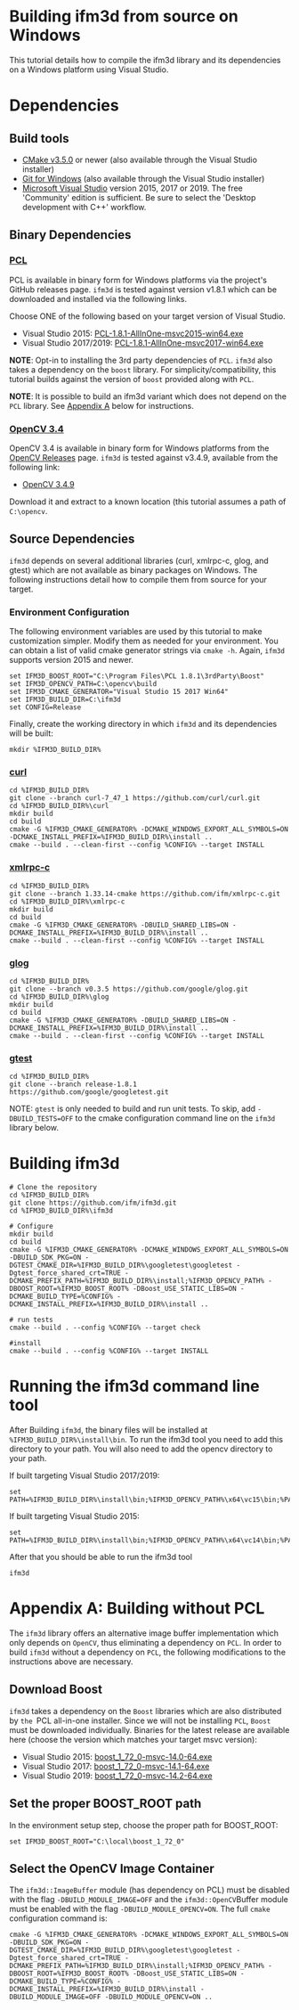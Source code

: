 # Building ifm3d from source on Windows

This tutorial details how to compile the ifm3d library and its dependencies on
a Windows platform using Visual Studio.

# Dependencies

## Build tools

* [CMake v3.5.0](http://www.cmake.org) or newer (also available through the
Visual Studio installer)
* [Git for Windows](https://gitforwindows.org) (also available through the
Visual Studio installer)
* [Microsoft Visual Studio](https://www.visualstudio.com)
version 2015, 2017 or 2019. The free 'Community' edition is sufficient. Be
sure to select the 'Desktop development with C++' workflow.

## Binary Dependencies

### [PCL](http://www.pointclouds.org)

PCL is available in binary form for Windows platforms via the project's GitHub
releases page. `ifm3d` is tested against version v1.8.1 which can be
downloaded and installed via the following links.

Choose ONE of the following based on your target version of Visual Studio.
 * Visual Studio 2015: [PCL-1.8.1-AllInOne-msvc2015-win64.exe](https://github.com/PointCloudLibrary/pcl/releases/download/pcl-1.8.1/PCL-1.8.1-AllInOne-msvc2015-win64.exe)
 * Visual Studio 2017/2019: [PCL-1.8.1-AllInOne-msvc2017-win64.exe](https://github.com/PointCloudLibrary/pcl/releases/download/pcl-1.8.1/PCL-1.8.1-AllInOne-msvc2017-win64.exe)

**NOTE**: Opt-in to installing the 3rd party dependencies of `PCL`. `ifm3d`
also takes a dependency on the `boost` library. For simplicity/compatibility,
this tutorial builds against the version of `boost` provided along with
`PCL`.

**NOTE**: It is possible to build an ifm3d variant which does not depend on the
`PCL` library. See [Appendix A](#appendex-a) below for instructions.

### [OpenCV 3.4](https://opencv.org/)

OpenCV 3.4 is available in binary form for Windows platforms from the [OpenCV
Releases](https://opencv.org/releases/) page. `ifm3d` is tested against
v3.4.9, available from the following link:

* [OpenCV 3.4.9](https://sourceforge.net/projects/opencvlibrary/files/3.4.9/opencv-3.4.9-vc14_vc15.exe/download)

Download it and extract to a known location (this tutorial assumes a path of
`C:\opencv`.

## Source Dependencies

`ifm3d` depends on several additional libraries (curl, xmlrpc-c, glog, and
gtest) which are not available as binary packages on Windows. The following
instructions detail how to compile them from source for your target.

### Environment Configuration

The following environment variables are used by this tutorial to make
customization simpler. Modify them as needed for your environment. You can
obtain a list of valid cmake generator strings via `cmake -h`. Again, `ifm3d`
supports version 2015 and newer.

```
set IFM3D_BOOST_ROOT="C:\Program Files\PCL 1.8.1\3rdParty\Boost"
set IFM3D_OPENCV_PATH=C:\opencv\build
set IFM3D_CMAKE_GENERATOR="Visual Studio 15 2017 Win64"
set IFM3D_BUILD_DIR=C:\ifm3d
set CONFIG=Release
```

Finally, create the working directory in which `ifm3d` and its dependencies will
be built:
```
mkdir %IFM3D_BUILD_DIR%
```

### [curl](https://curl.haxx.se/)
```
cd %IFM3D_BUILD_DIR%
git clone --branch curl-7_47_1 https://github.com/curl/curl.git
cd %IFM3D_BUILD_DIR%\curl
mkdir build
cd build
cmake -G %IFM3D_CMAKE_GENERATOR% -DCMAKE_WINDOWS_EXPORT_ALL_SYMBOLS=ON -DCMAKE_INSTALL_PREFIX=%IFM3D_BUILD_DIR%\install ..
cmake --build . --clean-first --config %CONFIG% --target INSTALL
```

### [xmlrpc-c](http://xmlrpc-c.sourceforge.net/)
```
cd %IFM3D_BUILD_DIR%
git clone --branch 1.33.14-cmake https://github.com/ifm/xmlrpc-c.git
cd %IFM3D_BUILD_DIR%\xmlrpc-c
mkdir build
cd build
cmake -G %IFM3D_CMAKE_GENERATOR% -DBUILD_SHARED_LIBS=ON -DCMAKE_INSTALL_PREFIX=%IFM3D_BUILD_DIR%\install ..
cmake --build . --clean-first --config %CONFIG% --target INSTALL
```

### [glog](https://github.com/google/glog)
```
cd %IFM3D_BUILD_DIR%
git clone --branch v0.3.5 https://github.com/google/glog.git
cd %IFM3D_BUILD_DIR%\glog
mkdir build
cd build
cmake -G %IFM3D_CMAKE_GENERATOR% -DBUILD_SHARED_LIBS=ON -DCMAKE_INSTALL_PREFIX=%IFM3D_BUILD_DIR%\install ..
cmake --build . --clean-first --config %CONFIG% --target INSTALL
```

### [gtest](https://github.com/google/googletest.git)
```
cd %IFM3D_BUILD_DIR%
git clone --branch release-1.8.1 https://github.com/google/googletest.git
```
NOTE: `gtest` is only needed to build and run unit tests. To skip, add
`-DBUILD_TESTS=OFF` to the cmake configuration command line on the `ifm3d`
library below.

# Building ifm3d
```
# Clone the repository
cd %IFM3D_BUILD_DIR%
git clone https://github.com/ifm/ifm3d.git
cd %IFM3D_BUILD_DIR%\ifm3d

# Configure
mkdir build
cd build
cmake -G %IFM3D_CMAKE_GENERATOR% -DCMAKE_WINDOWS_EXPORT_ALL_SYMBOLS=ON -DBUILD_SDK_PKG=ON -DGTEST_CMAKE_DIR=%IFM3D_BUILD_DIR%\googletest\googletest -Dgtest_force_shared_crt=TRUE -DCMAKE_PREFIX_PATH=%IFM3D_BUILD_DIR%\install;%IFM3D_OPENCV_PATH% -DBOOST_ROOT=%IFM3D_BOOST_ROOT% -DBoost_USE_STATIC_LIBS=ON -DCMAKE_BUILD_TYPE=%CONFIG% -DCMAKE_INSTALL_PREFIX=%IFM3D_BUILD_DIR%\install ..

# run tests
cmake --build . --config %CONFIG% --target check

#install
cmake --build . --config %CONFIG% --target INSTALL
```

# Running the ifm3d command line tool
After Building `ifm3d`, the binary files will be installed at
``%IFM3D_BUILD_DIR%\install\bin``. To run the ifm3d tool you need to add this
directory to your path. You will also need to add the opencv directory to
your path.

If built targeting Visual Studio 2017/2019:
```
set PATH=%IFM3D_BUILD_DIR%\install\bin;%IFM3D_OPENCV_PATH%\x64\vc15\bin;%PATH%
```

If built targeting Visual Studio 2015:
```
set PATH=%IFM3D_BUILD_DIR%\install\bin;%IFM3D_OPENCV_PATH%\x64\vc14\bin;%PATH%
```

After that you should be able to run the ifm3d tool
```
ifm3d
```

# Appendix A: Building without PCL
The `ifm3d` library offers an alternative image buffer implementation which
only depends on `OpenCV`, thus eliminating a dependency on `PCL`. In order to
build `ifm3d` without a dependency on `PCL`, the following modifications to
the instructions above are necessary.

## Download Boost

`ifm3d` takes a dependency on the `Boost` libraries which are also distributed by `the `PCL all-in-one installer. Since we will not be installing `PCL`, `Boost` must be downloaded individually. Binaries for the latest release are available here (choose the version which matches your target msvc version):

* Visual Studio 2015: [boost_1_72_0-msvc-14.0-64.exe](https://sourceforge.net/projects/boost/files/boost-binaries/1.72.0/boost_1_72_0-msvc-14.0-64.exe/download)
* Visual Studio 2017: [boost_1_72_0-msvc-14.1-64.exe](https://sourceforge.net/projects/boost/files/boost-binaries/1.72.0/boost_1_72_0-msvc-14.1-64.exe/download)
* Visual Studio 2019: [boost_1_72_0-msvc-14.2-64.exe](https://sourceforge.net/projects/boost/files/boost-binaries/1.72.0/boost_1_72_0-msvc-14.2-64.exe/download)

## Set the proper BOOST_ROOT path

In the environment setup step, choose the proper path for BOOST_ROOT:
```
set IFM3D_BOOST_ROOT="C:\local\boost_1_72_0"
```

## Select the OpenCV Image Container

The `ifm3d::ImageBuffer` module (has dependency on PCL) must be disabled with
the flag `-DBUILD_MODULE_IMAGE=OFF` and the `ifm3d::OpenCV`Buffer module must
be enabled with the flag `-DBUILD_MODULE_OPENCV=ON`. The full `cmake`
configuration command is:

```
cmake -G %IFM3D_CMAKE_GENERATOR% -DCMAKE_WINDOWS_EXPORT_ALL_SYMBOLS=ON -DBUILD_SDK_PKG=ON -DGTEST_CMAKE_DIR=%IFM3D_BUILD_DIR%\googletest\googletest -Dgtest_force_shared_crt=TRUE -DCMAKE_PREFIX_PATH=%IFM3D_BUILD_DIR%\install;%IFM3D_OPENCV_PATH% -DBOOST_ROOT=%IFM3D_BOOST_ROOT% -DBoost_USE_STATIC_LIBS=ON -DCMAKE_BUILD_TYPE=%CONFIG% -DCMAKE_INSTALL_PREFIX=%IFM3D_BUILD_DIR%\install -DBUILD_MODULE_IMAGE=OFF -DBUILD_MODULE_OPENCV=ON ..
```